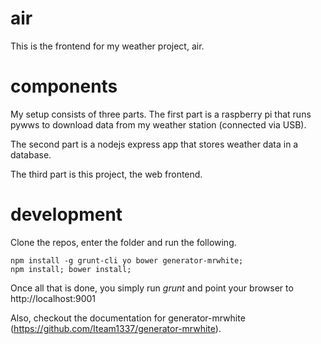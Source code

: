 air
===

This is the frontend for my weather project, air.

components
===========

My setup consists of three parts. The first part is a raspberry pi that runs pywws to download data from my weather station (connected via USB).

The second part is a nodejs express app that stores weather data in a database.

The third part is this project, the web frontend.

development
===========

Clone the repos, enter the folder and run the following.

```
npm install -g grunt-cli yo bower generator-mrwhite;
npm install; bower install;
```

Once all that is done, you simply run *grunt* and point your browser to http://localhost:9001

Also, checkout the documentation for generator-mrwhite (https://github.com/Iteam1337/generator-mrwhite).
